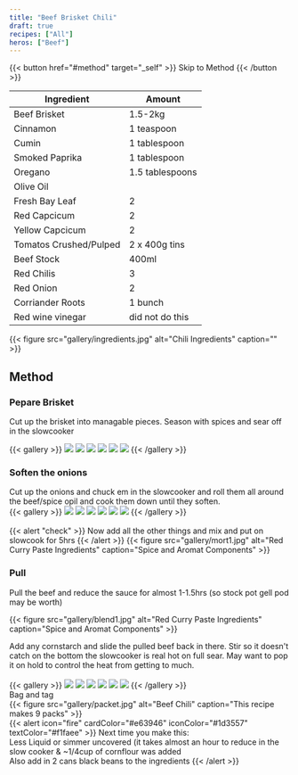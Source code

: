 ```yaml
---
title: "Beef Brisket Chili"
draft: true
recipes: ["All"]
heros: ["Beef"]
---
```

{{< button href="#method" target="_self" >}}
Skip to Method
{{< /button >}}

| Ingredient  | Amount |
| ----- | ---- |
| Beef Brisket | 1.5-2kg |
| Cinnamon | 1 teaspoon |
| Cumin | 1 tablespoon |
| Smoked Paprika | 1 tablespoon |
| Oregano | 1.5 tablespoons |
| Olive Oil |  |
| Fresh Bay Leaf | 2 |
| Red Capcicum | 2 |
| Yellow Capcicum | 2 |
| Tomatos Crushed/Pulped | 2 x 400g tins |
| Beef Stock | 400ml |
| Red Chilis | 3 |
| Red Onion | 2 |
| Corriander Roots | 1 bunch |
| Red wine vinegar | did not do this |


{{< figure
    src="gallery/ingredients.jpg"
    alt="Chili Ingredients"
    caption=""
    >}}

## Method
### Pepare Brisket

Cut up the brisket into managable pieces. Season with spices and sear off in the slowcooker

{{< gallery >}}
  <img src="gallery/spice1.jpg" class="grid-w33" />
  <img src="gallery/spice2.jpg" class="grid-w33" />
  <img src="gallery/spice3.jpg" class="grid-w33" />
  <img src="gallery/spice4.jpg" class="grid-w33" />
  <img src="gallery/spice5.jpg" class="grid-w33" />
  <img src="gallery/spice6.jpg" class="grid-w33" />
{{< /gallery >}}

### Soften the onions

Cut up the onions and chuck em in the slowcooker and roll them all around the beef/spice opil and cook them down until they soften.
<br>
{{< gallery >}}
  <img src="gallery/aroma1.jpg" class="grid-w33" />
  <img src="gallery/aroma2.jpg" class="grid-w33" />
  <img src="gallery/aroma3.jpg" class="grid-w33" />
  <img src="gallery/aroma4.jpg" class="grid-w33" />
  <img src="gallery/aroma5.jpg" class="grid-w33" />
  <img src="gallery/aroma6.jpg" class="grid-w33" />
{{< /gallery >}}
<br><br>
{{< alert "check" >}}
Now add all the other things and mix and put on slowcook for 5hrs
{{< /alert >}}
{{< figure
    src="gallery/mort1.jpg"
    alt="Red Curry Paste Ingredients"
    caption="Spice and Aromat Components"
    >}}

### Pull

Pull the beef and reduce the sauce for almost 1-1.5hrs (so stock pot gell pod may be worth)

{{< figure
    src="gallery/blend1.jpg"
    alt="Red Curry Paste Ingredients"
    caption="Spice and Aromat Components"
    >}}

Add any cornstarch and slide the pulled beef back in there. Stir so it doesn't catch on the bottom the slowcooker is real hot on full sear. May want to pop it on hold to control the heat from getting to much.
<br><br>
{{< gallery >}}
  <img src="gallery/blend1.jpg" class="grid-w33" />
  <img src="gallery/blend2.jpg" class="grid-w33" />
  <img src="gallery/blend3.jpg" class="grid-w33" />
  <img src="gallery/blend4.jpg" class="grid-w33" />
  <img src="gallery/blend5.jpg" class="grid-w33" />
  <img src="gallery/blend6.jpg" class="grid-w33" />
{{< /gallery >}}
<br>
Bag and tag
<br>
{{< figure
    src="gallery/packet.jpg"
    alt="Beef Chili"
    caption="This recipe makes 9 packs"
    >}}
<br>
{{< alert icon="fire" cardColor="#e63946" iconColor="#1d3557" textColor="#f1faee" >}}
Next time you make this:<br>
Less Liquid or simmer uncovered (it takes almost an hour to reduce in the slow cooker & ~1/4cup of cornflour was added<br>
Also add in 2 cans black beans to the ingredients
{{< /alert >}}

